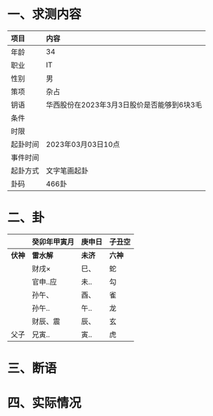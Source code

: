 # 一、求测内容
|项目|内容|
|:-|:-|
|年龄|34|
|职业|IT|
|性别|男|
|策项|杂占|
|钥语|华西股份在2023年3月3日股价是否能够到6块3毛|
|条件||
|时限||
|起卦时间|2023年03月03日10点|
|事件时间||
|起卦方式|文字笔画起卦|
|卦码|466卦|

# 二、卦
||癸卯年甲寅月|庚申日|子丑空|
|:-|:-|:-|:-|
|**伏神**|**雷水解**|**未济**|**六神**|
||财戌×|巳、|蛇|
||官申..应|未..|勾|
||孙午、|酉、|雀|
||孙午..|午..|龙|
||财辰、震|辰、|玄|
|父子|兄寅..|寅..|虎|


# 三、断语

# 四、实际情况